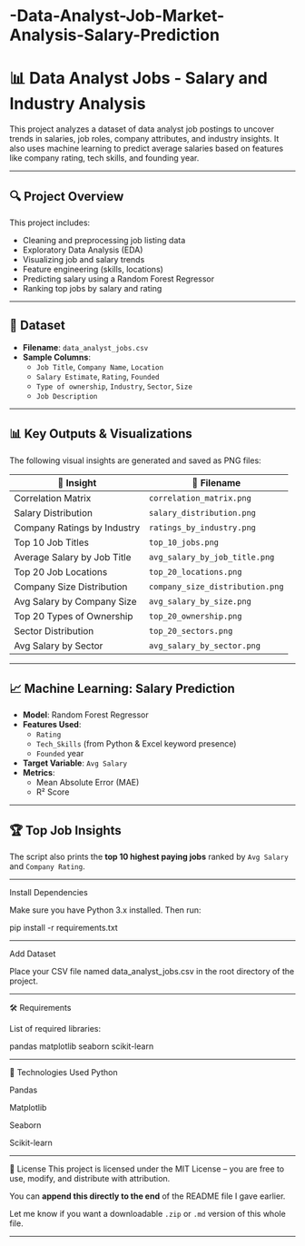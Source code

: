 # -Data-Analyst-Job-Market-Analysis-Salary-Prediction


# 📊 Data Analyst Jobs - Salary and Industry Analysis

This project analyzes a dataset of data analyst job postings to uncover trends in salaries, job roles, company attributes, and industry insights. It also uses machine learning to predict average salaries based on features like company rating, tech skills, and founding year.

---

## 🔍 Project Overview

This project includes:

- Cleaning and preprocessing job listing data
- Exploratory Data Analysis (EDA)
- Visualizing job and salary trends
- Feature engineering (skills, locations)
- Predicting salary using a Random Forest Regressor
- Ranking top jobs by salary and rating

---

## 📁 Dataset

- **Filename**: `data_analyst_jobs.csv`
- **Sample Columns**:
  - `Job Title`, `Company Name`, `Location`
  - `Salary Estimate`, `Rating`, `Founded`
  - `Type of ownership`, `Industry`, `Sector`, `Size`
  - `Job Description`

---

## 📊 Key Outputs & Visualizations

The following visual insights are generated and saved as PNG files:

| 📂 Insight                        | 📸 Filename                     |
|----------------------------------|----------------------------------|
| Correlation Matrix               | `correlation_matrix.png`         |
| Salary Distribution              | `salary_distribution.png`        |
| Company Ratings by Industry      | `ratings_by_industry.png`        |
| Top 10 Job Titles                | `top_10_jobs.png`                |
| Average Salary by Job Title      | `avg_salary_by_job_title.png`    |
| Top 20 Job Locations             | `top_20_locations.png`           |
| Company Size Distribution        | `company_size_distribution.png`  |
| Avg Salary by Company Size       | `avg_salary_by_size.png`         |
| Top 20 Types of Ownership        | `top_20_ownership.png`           |
| Sector Distribution              | `top_20_sectors.png`             |
| Avg Salary by Sector             | `avg_salary_by_sector.png`       |

---

## 📈 Machine Learning: Salary Prediction

- **Model**: Random Forest Regressor
- **Features Used**:
  - `Rating`
  - `Tech_Skills` (from Python & Excel keyword presence)
  - `Founded` year
- **Target Variable**: `Avg Salary`
- **Metrics**:
  - Mean Absolute Error (MAE)
  - R² Score

---

## 🏆 Top Job Insights

The script also prints the **top 10 highest paying jobs** ranked by `Avg Salary` and `Company Rating`.

---

Install Dependencies

Make sure you have Python 3.x installed. Then run:

pip install -r requirements.txt

---

 Add Dataset
 
Place your CSV file named data_analyst_jobs.csv in the root directory of the project.

---

🛠 Requirements

List of required libraries:

pandas
matplotlib
seaborn
scikit-learn

---

🧠 Technologies Used
Python

Pandas

Matplotlib

Seaborn

Scikit-learn

---

📜 License
This project is licensed under the MIT License – you are free to use, modify, and distribute with attribution.


You can **append this directly to the end** of the README file I gave earlier.

Let me know if you want a downloadable `.zip` or `.md` version of this whole file.

----
